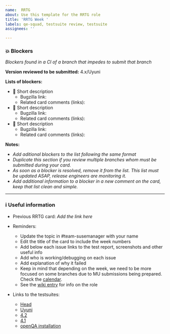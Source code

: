```yaml
---
name:  RRTG
about: Use this template for the RRTG role
title: 'RRTG Week '
labels: qe-squad, testsuite review, testsuite
assignees: ''

---
```


### 💥 Blockers

*Blockers found in a CI of a branch that impedes to submit that branch*

**Version reviewed to be submitted:** 4.x/Uyuni

**Lists of blockers:**

- 🛑 Short description
  - Bugzilla link:
  - Related card comments (links):
- 🛑 Short description
  - Bugzilla link:
  - Related card comments (links):
- 🛑 Short description
  - Bugzilla link:
  - Related card comments (links):

**Notes:**

- *Add aditional blockers to the list following the same format*
- *Duplicate this section if you review multiple branches whom must be submitted during your card.*
- *As soon as a blocker is resolved, remove it from the list. This list must be updated ASAP, release engineers are monitoring it.*
- *Add additional information to a blocker in a new comment on the card, keep that list clean and simple.*

---

### ℹ️ Useful information

- Previous RRTG card: *Add the link here*

- Reminders:
  - Update the topic in #team-susemanager with your name
  - Edit the title of the card to include the week numbers
  - Add below each issue links to the test report, screenshots and other useful info
  - Add who is working/debugging on each issue
  - Add explanation of why it failed
  - Keep in mind that depending on the week, we need to be more focused on some branches due to MU submissions being prepared.
   Check the [calendar](https://confluence.suse.com/display/SUSEMANAGER/Release+calendar).
  - See the [wiki entry](https://github.com/SUSE/spacewalk/wiki/The-Round-Robin-Testsuite-Geeko) for info on the role

- Links to the testsuites:
  - [Head](https://ci.suse.de/view/Manager/view/Manager-Head/job/manager-Head-dev-acceptance-tests-NUE/)
  - [Uyuni](https://ci.suse.de/view/Manager/view/Uyuni/job/uyuni-master-dev-acceptance-tests-NUE/)
  - [4.2](https://ci.suse.de/view/Manager/view/Manager-4.2/job/manager-4.2-dev-acceptance-tests-PRV/)
  - [4.1](https://ci.suse.de/view/Manager/view/Manager-4.1/job/manager-4.1-dev-acceptance-tests-PRV/)
  - [openQA installation](https://ci.suse.de/view/Manager/view/Manager-qa/job/manager-4.2-qa-openqa-installation/)
